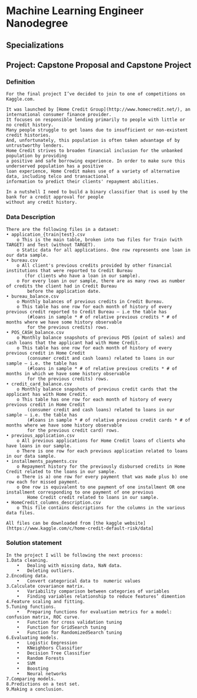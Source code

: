 # Machine Learning Engineer Nanodegree
## Specializations
## Project: Capstone Proposal and Capstone Project

### Definition

	For the final project I’ve decided to join to one of competitions on Kaggle.com. 
	
	It was launched by [Home Credit Group](http://www.homecredit.net/), an international consumer finance provider. 
	It focuses on responsible lending primarily to people with little or no credit history. 
	Many people struggle to get loans due to insufficient or non-existent credit histories. 
	And, unfortunately, this population is often taken advantage of by untrustworthy lenders. 
	Home Credit strives to broaden financial inclusion for the unbanked population by providing 
	a positive and safe borrowing experience. In order to make sure this underserved population has a positive 
	loan experience, Home Credit makes use of a variety of alternative data, including telco and transactional 
	information to predict their clients' repayment abilities.
	
	In a nutshell I need to build a binary classifier that is used by the bank for a credit approval for people 
	without any credit history.
	
### Data Description

	There are the following files in a dataset:
	• application_{train|test}.csv
		o This is the main table, broken into two files for Train (with TARGET) and Test (without TARGET).
		o Static data for all applications. One row represents one loan in our data sample.
	• bureau.csv
		o All client's previous credits provided by other financial institutions that were reported to Credit Bureau 
		   (for clients who have a loan in our sample).
		o For every loan in our sample, there are as many rows as number of credits the client had in Credit Bureau
     		before the application date.
	• bureau_balance.csv
		o Monthly balances of previous credits in Credit Bureau.
		o This table has one row for each month of history of every previous credit reported to Credit Bureau – i.e the table has 
		    (#loans in sample * # of relative previous credits * # of months where we have some history observable 
			for the previous credits) rows.
	• POS_CASH_balance.csv
		o Monthly balance snapshots of previous POS (point of sales) and cash loans that the applicant had with Home Credit.
		o This table has one row for each month of history of every previous credit in Home Credit 
		    (consumer credit and cash loans) related to loans in our sample – i.e. the table has 
		    (#loans in sample * # of relative previous credits * # of months in which we have some history observable 
			for the previous credits) rows.
	• credit_card_balance.csv
		o Monthly balance snapshots of previous credit cards that the applicant has with Home Credit.
		o This table has one row for each month of history of every previous credit in Home Credit 
			(consumer credit and cash loans) related to loans in our sample – i.e. the table has 
			(#loans in sample * # of relative previous credit cards * # of months where we have some history observable 
			for the previous credit card) rows.
	• previous_application.csv
		o All previous applications for Home Credit loans of clients who have loans in our sample.
		o There is one row for each previous application related to loans in our data sample.
	• installments_payments.csv
		o Repayment history for the previously disbursed credits in Home Credit related to the loans in our sample.
		o There is a) one row for every payment that was made plus b) one row each for missed payment.
		o One row is equivalent to one payment of one installment OR one installment corresponding to one payment of one previous 
			Home Credit credit related to loans in our sample.
	• HomeCredit_columns_description.csv
		o This file contains descriptions for the columns in the various data files.

	All files can be downloaded from [the kaggle website](https://www.kaggle.com/c/home-credit-default-risk/data]

### Solution statement

	In the project I will be following the next process:
	1.Data cleaning.
		•	Dealing with missing data, NaN data.
		•	Deleting outliers.
	2.Encoding data.
		•	Convert categorical data to  numeric values
	3.Calculate covariance matrix. 
		•	Variability comparison between categories of variables
		•	Finding variables relationship to reduce features’ dimention
	4.Feature scaling and fitting.
	5.Tuning functions.
		•	Preparing functions for evaluation metrics for a model: confusion matrix, ROC curve.
		•	Function for cross validation tuning
		•	Function for GridSearch tuning
		•	Function for RandomizedSearch tuning
	6.Evaluating models.
		•	Logistic Eegression
		•	KNeighbors Classifier
		•	Decision Tree Classifier
		•	Random Forests
		•	SVM
		•	Boosting
		•	Neural networks 
	7.Comparing models.
	8.Predictions on a test set.
	9.Making a conclusion.
